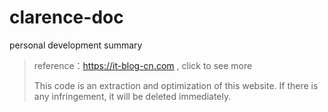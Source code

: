 # clarence-doc
personal development summary

> reference：https://it-blog-cn.com , click to see more
>
> This code is an extraction and optimization of this website. If there is any infringement, it will be deleted immediately.